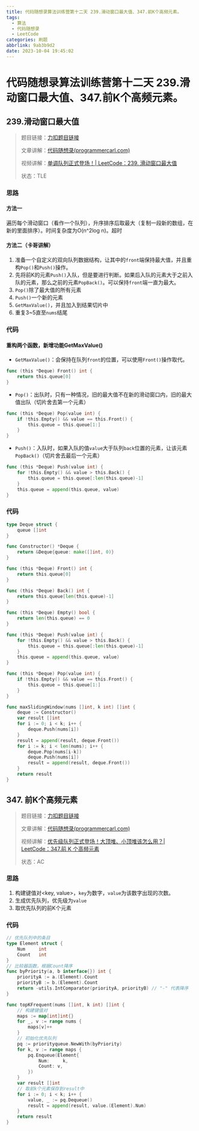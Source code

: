 ```yaml
---
title: 代码随想录算法训练营第十二天 239.滑动窗口最大值、347.前K个高频元素。
tags:
  - 算法
  - 代码随想录
  - LeetCode
categories: 刷题
abbrlink: 9ab3b9d2
date: 2023-10-04 19:45:02
---
```


# 代码随想录算法训练营第十二天 239.滑动窗口最大值、347.前K个高频元素。

## 239.滑动窗口最大值

>   题目链接：[力扣题目链接](https://leetcode.cn/problems/sliding-window-maximum/)
>
>   文章讲解：[代码随想录(programmercarl.com)](https://programmercarl.com/0239.%E6%BB%91%E5%8A%A8%E7%AA%97%E5%8F%A3%E6%9C%80%E5%A4%A7%E5%80%BC.html)
>
>   视频讲解：[单调队列正式登场！| LeetCode：239. 滑动窗口最大值](https://www.bilibili.com/video/BV1XS4y1p7qj)
>
>   状态：TLE

### 思路

#### 方法一

遍历每个滑动窗口（看作一个队列），升序排序后取最大（复制一段新的数组，在新的里面排序）。时间复杂度为O(n^2log n)。超时

#### 方法二（卡哥讲解）

1.   准备一个自定义的双向队列数据结构，让其中的`front`端保持最大值，并且重构`Pop()`和`Push()`操作。
2.   先将前K的元素`Push()`入队，但是要进行判断。如果后入队的元素大于之前入队的元素，那么之前的元素`PopBack()`。可以保持`front`端一直为最大。
3.   `Pop()`除了最大值的所有元素
4.   `Push()`一个新的元素
5.   `GetMaxValue()`，并且加入到结果切片中
6.   重复3\~5直至`nums`结尾

### 代码

#### 重构两个函数，新增功能GetMaxValue()

-   `GetMaxValue()`：会保持在队列`front`的位置，可以使用`Front()`操作取代。

``` go
func (this *Deque) Front() int {
	return this.queue[0]
}
```

-   `Pop()`：出队时，只有一种情况，旧的最大值不在新的滑动窗口内，旧的最大值出队（切片舍去第一个元素）

``` go
func (this *Deque) Pop(value int) {
	if !this.Empty() && value == this.Front() {
		this.queue = this.queue[1:]
	}
}
```

-   `Push()`：入队时，如果入队的值`value`大于队列`back`位置的元素，让该元素`PopBack()`（切片舍去最后一个元素）

``` go
func (this *Deque) Push(value int) {
	for !this.Empty() && value > this.Back() {
		this.queue = this.queue[:len(this.queue)-1]
	}
	this.queue = append(this.queue, value)
}
```

### 代码

``` go
type Deque struct {
	queue []int
}

func Constructor() *Deque {
	return &Deque{queue: make([]int, 0)}
}

func (this *Deque) Front() int {
	return this.queue[0]
}

func (this *Deque) Back() int {
	return this.queue[len(this.queue)-1]
}

func (this *Deque) Empty() bool {
	return len(this.queue) == 0
}

func (this *Deque) Push(value int) {
	for !this.Empty() && value > this.Back() {
		this.queue = this.queue[:len(this.queue)-1]
	}
	this.queue = append(this.queue, value)
}

func (this *Deque) Pop(value int) {
	if !this.Empty() && value == this.Front() {
		this.queue = this.queue[1:]
	}
}

func maxSlidingWindow(nums []int, k int) []int {
	deque := Constructor()
	var result []int
	for i := 0; i < k; i++ {
		deque.Push(nums[i])
	}
	result = append(result, deque.Front())
	for i := k; i < len(nums); i++ {
		deque.Pop(nums[i-k])
		deque.Push(nums[i])
		result = append(result, deque.Front())
	}
	return result
}
```

## 347. 前K个高频元素

>   题目链接：[力扣题目链接](https://leetcode.cn/problems/top-k-frequent-elements/)
>
>   文章讲解：[代码随想录(programmercarl.com)](https://programmercarl.com/0347.%E5%89%8DK%E4%B8%AA%E9%AB%98%E9%A2%91%E5%85%83%E7%B4%A0.html)
>
>   视频讲解：[优先级队列正式登场！大顶堆、小顶堆该怎么用？| LeetCode：347.前 K 个高频元素](https://www.bilibili.com/video/BV1Xg41167Lz)
>
>   状态：AC

### 思路

1.   构建键值对<key, value>，`key`为数字，`value`为该数字出现的次数。
2.   生成优先队列，优先级为`value`
3.   取优先队列的前K个元素

### 代码

``` go
// 优先队列中的条目
type Element struct {
	Num     int
	Count   int
}
// 比较器函数，根据Count降序
func byPriority(a, b interface{}) int {
	priorityA := a.(Element).Count
	priorityB := b.(Element).Count
	return -utils.IntComparator(priorityA, priorityB) // "-" 代表降序
}

func topKFrequent(nums []int, k int) []int {
	// 构建键值对
    maps := map[int]int{}
	for _, v := range nums {
		maps[v]++
	}
    // 初始化优先队列
	pq := priorityqueue.NewWith(byPriority)
	for k, v := range maps {
		pq.Enqueue(Element{
			Num:     k,
			Count: v,
		})
	}
	var result []int
    // 取前k个元素保存到result中
	for i := 0; i < k; i++ {
		value, _ := pq.Dequeue()
		result = append(result, value.(Element).Num)
	}
	return result
}
```

